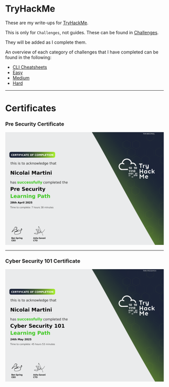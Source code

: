 # TryHackMe

These are my write-ups for [TryHackMe](https://tryhackme.com).  
  
This is only for `Challenges`, not guides. 
These can be found in [Challenges](https://tryhackme.com/hacktivities/challenges).  

They will be added as I complete them.

An overview of each category of challenges that I have completed can be found in the following:  
- [CLI Cheatsheets](<Helpful Files/Overview.md>)
- [Easy](<Easy/Overview.md>)  
- [Medium](<Medium/Overview.md>)  
- [Hard](<Hard/Overview.md>)  

***
# Certificates

### Pre Security Certificate
![Pre Security Certificate](Certificates/PreSecurity.png)

***

### Cyber Security 101 Certificate
![Cyber Security 101 Certificate](Certificates/CyberSecurity101.png)
